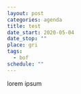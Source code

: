 ```yaml
---
layout: post
categories: agenda
title: test
date_start: 2020-05-04
date_stop: ""
place: gri
tags:
  - bof
schedule: ""
---
```

lorem ipsum